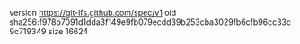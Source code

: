 version https://git-lfs.github.com/spec/v1
oid sha256:f978b7091d1dda3f149e9fb079ecdd39b253cba3029fb6cfb96cc33c9c719349
size 16624
